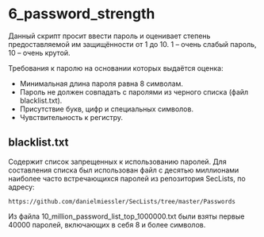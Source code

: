 # 6_password_strength

Данный скрипт просит ввести пароль и оценивает степень предоставляемой им защищённости от 1 до 10. 1 – очень слабый пароль, 10 – очень крутой.

Требования к паролю на основании которых выдаётся оценка:
- Минимальная длина пароля равна 8 символам.
- Пароль не должен совпадать с паролями из черного списка (файл blacklist.txt).
- Присутствие букв, цифр и специальных символов.
- Чувствительность к регистру.

## blacklist.txt

Содержит список запрещенных к использованию паролей. Для составления списка был использован файл с десятью миллионами наиболее часто встречающихся паролей из репозитория SecLists, по адресу:

	https://github.com/danielmiessler/SecLists/tree/master/Passwords

Из файла 10_million_password_list_top_1000000.txt были взяты первые 40000 паролей, включающих в себя 8 и более символов. 

